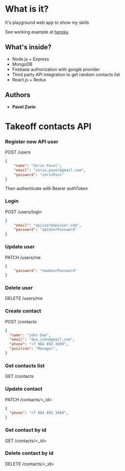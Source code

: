 # What is it?

It's playground web app to show my skills

See working example at [heroku](https://takeoff-contacts.herokuapp.com)


## What's inside?
- Node.js + Express
- MongoDB
- Firebase authorization with google provider
- Third party API integration  to get random contacts list
- React.js + Redux

## Authors

- **Pavel Zorin**




# Takeoff contacts API

### Register new API user
POST /users
```JSON
{
    "name": "Zorin Pavel",
    "email": "zorin.pavel@gmail.com",
    "password": "zorinPass"
}
```
Then authenticate with Bearer *authToken*


### Login
POST /users/login
```JSON
{
    "email": "apiuser@apiuser.com",
    "password": "apiUserPassword"
}
```


### Update user
PATCH /users/me
```JSON
{
    "password": "newUserPassword"
}
```


### Delete user
DELETE /users/me


### Create contact
POST /contacts
```JSON
{
  "name": "John Doe",
  "email": "doe.john@gmail.com",
  "phone": "+7 904 892 3499",
  "position": "Manager",
}
```


### Get contacts list
GET /contacts


### Update contact
PATCH /contacts/&lt;_id&gt;
```JSON
{
  "phone": "+7 904 892 3494",
}
```


### Get contact by id
GET /contacts/&lt;_id&gt;


### Delete contact by id
DELETE /contacts/&lt;_id&gt;
